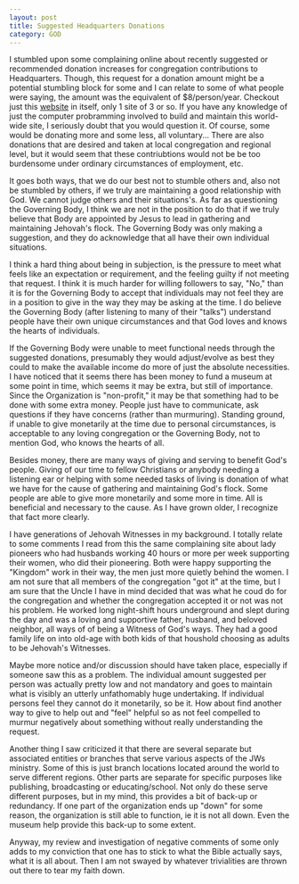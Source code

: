 ```yaml
---
layout: post
title: Suggested Headquarters Donations
category: GOD
---
```


I stumbled upon some complaining online about recently suggested or recommended donation increases for congregation contributions to Headquarters. Though, this request for a donation amount might be a potential stumbling block for some and I can relate to some of what people were saying, the amount was the equivalent of $8/person/year. Checkout just this [website](https://www.jw.org/) in itself, only 1 site of 3 or so. If you have any knowledge of just the computer probramming involved to build and maintain this world-wide site, I seriously doubt that you would question it. Of course, some would be donating more and some less, all voluntary... There are also donations that are desired and taken at local congregation and regional level, but it would seem that these contriubtions would not be be too burdensome under ordinary circumstances of employment, etc.

It goes both ways, that we do our best not to stumble others and, also not be stumbled by others, if we truly  are maintaining a good relationship with God. We cannot judge others and their situations's. As far as questioning the Governing Body, I think we are not in the position to do that if we truly believe that Body are appointed by Jesus to lead in gathering and maintaining Jehovah's flock. The Governing Body was only making a suggestion, and they do acknowledge that all have their own individual situations.

I think a hard thing about being in subjection, is the pressure to meet what feels like an expectation or requirement, and the feeling guilty if not meeting that request. I think it is much harder for willing followers to say, "No," than it is for the Governing Body to accept that individuals may not feel they are in a position to give in the way they may be asking at the time. I do believe the Governing Body (after listening to many of their "talks") understand people have their own unique circumstances and that God loves and knows the hearts of individuals. 

If the Governing Body were unable to meet functional needs through the suggested donations, presumably they would adjust/evolve as best they could to make the available income do more of just the absolute necessities. I have noticed that it seems there has been money to fund a museum at some point in time, which seems it may be extra, but still of importance. Since the Organization is "non-profit," it may be that something had to be done with some extra money. People just have to communicate, ask questions if they have concerns (rather than murmuring). Standing ground, if unable to give monetarily at the time due to personal circumstances, is acceptable to any loving congregation or the Governing Body, not to mention God, who knows the hearts of all.

Besides money, there are many ways of giving and serving to benefit God's people. Giving of our time to fellow Christians or anybody needing a listening ear or helping with some needed tasks of living is donation of what we have for the cause of gathering and maintaining God's flock. Some people are able to give more monetarily and some more in time. All is beneficial and necessary to the cause. As I have grown older, I recognize that fact more clearly. 

I have generations of Jehovah Witnesses in my background. I totally relate to some comments I read from this the same complaining site about lady pioneers who had husbands working 40 hours or more per week supporting their women, who did their pioneering. Both were happy supporting the "Kingdom" work in their way, the men just more quietly behind the women. I am not sure that all members of the congregation "got it" at the time, but I am sure that the Uncle I have in mind decided that was what he coud do for the congregation and whether the congregation accepted it or not was not his problem. He worked long night-shift hours underground and slept during the day and was a loving and supportive father, husband, and beloved neighbor, all ways of of being a Witness of God's ways. They had a good family life on into old-age with both kids of that houshold choosing as adults to be Jehovah's Witnesses.

Maybe more notice and/or discussion should have taken place, especially if someone saw this as a problem. The individual amount suggested per person was actually pretty low and not mandatory and goes to maintain what is visibly an utterly unfathomably huge undertaking. If individual persons feel they cannot do it monetarily, so be it. How about find another way to give to help out and "feel" helpful so as not feel compelled to murmur negatively about something without really understanding the request.

Another thing I saw criticized it that there are several separate but associated entities or branches that serve various aspects of the JWs ministry. Some of this is just branch locations located around the world to serve different regions. Other parts are separate for specific purposes like publishing, broadcasting or educating/school. Not only do these serve different purposes, but in my mind, this provides a bit of back-up or redundancy. If one part of the organization ends up "down" for some reason, the organization is still able to function, ie it is not all down. Even the museum help provide this back-up to some extent.

Anyway, my review and investigation of negative comments of some only adds to my conviction that one has to stick to what the Bible actually says, what it is all about. Then I am not swayed by whatever trivialities are thrown out there to tear my faith down.
